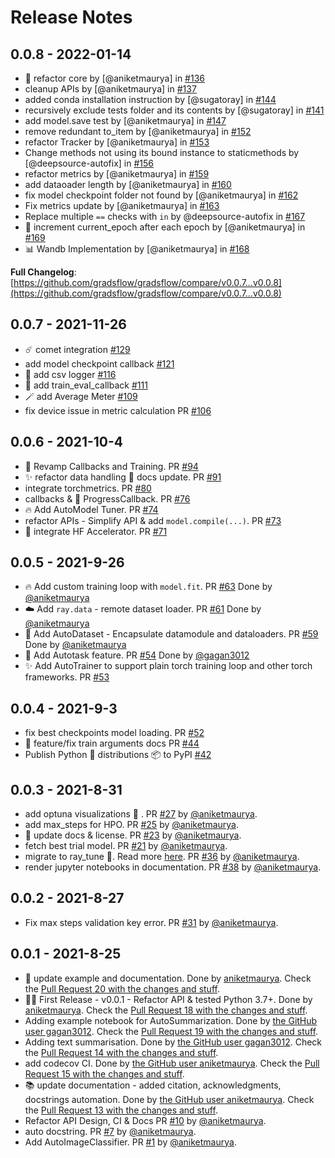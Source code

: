# Release Notes

## 0.0.8 - 2022-01-14

* 🤩 refactor core by [@aniketmaurya] in [#136](https://github.com/gradsflow/gradsflow/pull/136)
* cleanup APIs by [@aniketmaurya] in [#137](https://github.com/gradsflow/gradsflow/pull/137)
* added conda installation instruction by [@sugatoray] in [#144](https://github.com/gradsflow/gradsflow/pull/144)
* recursively exclude tests folder and its contents by [@sugatoray] in [#141](https://github.com/gradsflow/gradsflow/pull/141)
* add model.save test by [@aniketmaurya] in [#147](https://github.com/gradsflow/gradsflow/pull/147)
* remove redundant to_item by [@aniketmaurya] in [#152](https://github.com/gradsflow/gradsflow/pull/152)
* refactor Tracker by [@aniketmaurya] in [#153](https://github.com/gradsflow/gradsflow/pull/153)
* Change methods not using its bound instance to staticmethods by [@deepsource-autofix]
  in [#156](https://github.com/gradsflow/gradsflow/pull/156)
* refactor metrics by [@aniketmaurya] in [#159](https://github.com/gradsflow/gradsflow/pull/159)
* add dataoader length by [@aniketmaurya] in [#160](https://github.com/gradsflow/gradsflow/pull/160)
* fix model checkpoint folder not found by [@aniketmaurya] in [#162](https://github.com/gradsflow/gradsflow/pull/162)
* Fix metrics update by [@aniketmaurya] in [#163](https://github.com/gradsflow/gradsflow/pull/163)
* Replace multiple `==` checks with `in` by @deepsource-autofix in [#167](https://github.com/gradsflow/gradsflow/pull/167)
* 💯 increment current_epoch after each epoch by [@aniketmaurya] in [#169](https://github.com/gradsflow/gradsflow/pull/169)
* 📊 Wandb Implementation by [@aniketmaurya] in [#168](https://github.com/gradsflow/gradsflow/pull/168)

**Full Changelog**: [https://github.com/gradsflow/gradsflow/compare/v0.0.7...v0.0.8](https://github.com/gradsflow/gradsflow/compare/v0.0.7...v0.0.8)

## 0.0.7 - 2021-11-26

* ☄️ comet integration [#129](https://github.com/gradsflow/gradsflow/pull/129)
* add model checkpoint callback [#121](https://github.com/gradsflow/gradsflow/pull/121)
* 📝 add csv logger [#116](https://github.com/gradsflow/gradsflow/pull/116)
* 🚀 add train_eval_callback [#111](https://github.com/gradsflow/gradsflow/pull/111)
* 🪄 add Average Meter [#109](https://github.com/gradsflow/gradsflow/pull/109)
* fix device issue in metric calculation PR [#106](https://github.com/gradsflow/gradsflow/pull/106)

## 0.0.6 - 2021-10-4

* 🎉 Revamp Callbacks and Training. PR [#94](https://github.com/gradsflow/gradsflow/pull/94)
* ✨ refactor data handling 📝 docs update. PR [#91](https://github.com/gradsflow/gradsflow/pull/91)
* integrate torchmetrics. PR [#80](https://github.com/gradsflow/gradsflow/pull/80)
* callbacks & 🤑 ProgressCallback. PR [#76](https://github.com/gradsflow/gradsflow/pull/76)
* 🔥 Add AutoModel Tuner. PR [#74](https://github.com/gradsflow/gradsflow/pull/74)
* refactor APIs - Simplify API & add `model.compile(...)`. PR [#73](https://github.com/gradsflow/gradsflow/pull/73)
* 🤗 integrate HF Accelerator. PR [#71](https://github.com/gradsflow/gradsflow/pull/71)

## 0.0.5 - 2021-9-26

* 🔥 Add custom training loop with `model.fit`. PR [#63](https://github.com/gradsflow/gradsflow/pull/63) Done
  by [@aniketmaurya](https://github.com/aniketmaurya)
* ☁️ Add `ray.data` - remote dataset loader. PR [#61](https://github.com/gradsflow/gradsflow/pull/61) Done
  by [@aniketmaurya](https://github.com/aniketmaurya)
* 🎉 Add AutoDataset - Encapsulate datamodule and dataloaders. PR [#59](https://github.com/gradsflow/gradsflow/pull/59)
  Done by [@aniketmaurya](https://github.com/aniketmaurya)
* 🌟 Add Autotask feature. PR [#54](https://github.com/gradsflow/gradsflow/pull/54) Done
  by [@gagan3012](https://github.com/gagan3012)
* ✨ Add AutoTrainer to support plain torch training loop and other torch frameworks.
  PR [#53](https://github.com/gradsflow/gradsflow/pull/53)

## 0.0.4 - 2021-9-3

* fix best checkpoints model loading. PR [#52](https://github.com/gradsflow/gradsflow/pull/52)
* 🚀 feature/fix train arguments docs PR [#44](https://github.com/gradsflow/gradsflow/pull/44)
* Publish Python 🐍 distributions 📦 to PyPI [#42](https://github.com/gradsflow/gradsflow/pull/42)

## 0.0.3 - 2021-8-31

* add optuna visualizations 🎨 . PR [#27](https://github.com/gradsflow/gradsflow/pull/27)
  by [@aniketmaurya](https://github.com/aniketmaurya).
* add max_steps for HPO. PR [#25](https://github.com/gradsflow/gradsflow/pull/25)
  by [@aniketmaurya](https://github.com/aniketmaurya).
* :memo: update docs & license. PR [#23](https://github.com/gradsflow/gradsflow/pull/23)
  by [@aniketmaurya](https://github.com/aniketmaurya).
* fetch best trial model. PR [#21](https://github.com/gradsflow/gradsflow/pull/21)
  by [@aniketmaurya](https://github.com/aniketmaurya).
* migrate to ray_tune 🌟. Read more [here](https://github.com/gradsflow/gradsflow/issues/35).
  PR [#36](https://github.com/gradsflow/gradsflow/pull/36) by [@aniketmaurya](https://github.com/aniketmaurya).
* render jupyter notebooks in documentation. PR [#38](https://github.com/gradsflow/gradsflow/pull/38)
  by [@aniketmaurya](https://github.com/aniketmaurya).

## 0.0.2 - 2021-8-27

* Fix max steps validation key error. PR [#31](https://github.com/gradsflow/gradsflow/pull/31)
  by [@aniketmaurya](https://github.com/aniketmaurya).

## 0.0.1 - 2021-8-25

* 📝 update example and documentation. Done by [ aniketmaurya](https://github.com/aniketmaurya). Check
  the [Pull Request 20 with the changes and stuff](https://github.com/gradsflow/gradsflow/pull/20).
* :tada::sparkles: First Release - v0.0.1 - Refactor API & tested Python 3.7+. Done
  by [ aniketmaurya](https://github.com/aniketmaurya). Check
  the [Pull Request 18 with the changes and stuff](https://github.com/gradsflow/gradsflow/pull/18).
* Adding example notebook for AutoSummarization. Done by [the GitHub user gagan3012](https://github.com/gagan3012).
  Check the [Pull Request 19 with the changes and stuff](https://github.com/gradsflow/gradsflow/pull/19).
* Adding text summarisation. Done by [the GitHub user gagan3012](https://github.com/gagan3012). Check
  the [Pull Request 14 with the changes and stuff](https://github.com/gradsflow/gradsflow/pull/14).
* add codecov CI. Done by [the GitHub user aniketmaurya](https://github.com/aniketmaurya). Check
  the [Pull Request 15 with the changes and stuff](https://github.com/gradsflow/gradsflow/pull/15).
* 📚 update documentation - added citation, acknowledgments, docstrings automation. Done
  by [the GitHub user aniketmaurya](https://github.com/aniketmaurya). Check
  the [Pull Request 13 with the changes and stuff](https://github.com/gradsflow/gradsflow/pull/13).
* Refactor API Design, CI & Docs PR [#10](https://github.com/gradsflow/gradsflow/pull/10)
  by [@aniketmaurya](https://github.com/aniketmaurya).
* auto docstring. PR [#7](https://github.com/gradsflow/gradsflow/pull/7)
  by [@aniketmaurya](https://github.com/aniketmaurya).
* Add AutoImageClassifier. PR [#1](https://github.com/gradsflow/gradsflow/pull/1)
  by [@aniketmaurya](https://github.com/aniketmaurya).
